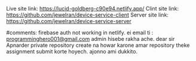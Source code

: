 Live site link: https://lucid-goldberg-c90e94.netlify.app/
Clint site link: https://github.com/jewelran/device-service-client
Server site link: https://github.com/jewelran/device-service-server

#comments: firebase auth not working in netlify.
ei email ti : programminghero001@gmail.com  admin hisebe rakha ache. 
dear sir Apnarder private repository create na howar karone amar repository theke assignment submit korte hoyech. ajonno ami dukkito.







